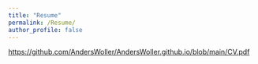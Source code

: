 ```yaml
---
title: "Resume"
permalink: /Resume/
author_profile: false
---
```



https://github.com/AndersWoller/AndersWoller.github.io/blob/main/CV.pdf
